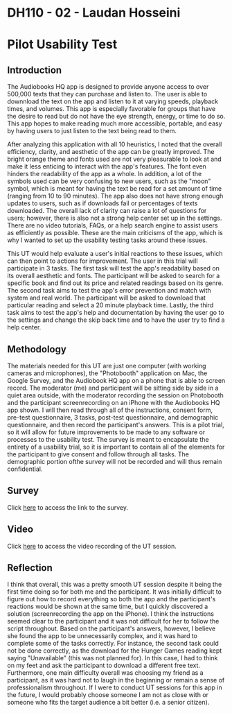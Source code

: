 # DH110 - 02 - Laudan Hosseini
# Pilot Usability Test 
## Introduction 

The Audiobooks HQ app is designed to provide anyone access to over 500,000 texts that they can purchase and listen to. The user is able to downnload the text on the app and listen to it at varying speeds, playback times, and volumes. This app is especially favorable for groups that have the desire to read but do not have the eye strength, energy, or time to do so. This app hopes to make reading much more accessible, portable, and easy by having users to just listen to the text being read to them. 

After analyzing this application with all 10 heuristics, I noted that the overall efficiency, clarity, and aesthetic of the app can be greatly improved. The bright orange theme and fonts used are not very pleasurable to look at and make it less enticing to interact with the app's features. The font even hinders the readability of the app as a whole. In addition, a lot of the symbols used can be very confusing to new users, such as the "moon" symbol, which is meant for having the text be read for a set amount of time (ranging from 10 to 90 minutes). The app also does not have strong enough updates to users, such as if downloads fail or percentages of texts downloaded. The overall lack of clarity can raise a lot of questions for users; however, there is also not a strong help center set up in the settings. There are no video tutorials, FAQs, or a help search engine to assist users as efficiently as possible. These are the main criticisms of the app, which is why I wanted to set up the usability testing tasks around these issues. 

This UT would help evaluate a user's initial reactions to these issues, which can then point to actions for improvement. The user in this trial will participate in 3 tasks. The first task will test the app's readability based on its overall aesthetic and fonts. The participant will be asked to search for a specific book and find out its price and related readings based on its genre. The second task aims to test the app's error prevention and match with system and real world. The participant will be asked to download that particular reading and select a 20 minute playback time. Lastly, the third task aims to test the app's help and documentation by having the user go to the settings and change the skip back time and to have the user try to find a help center. 

## Methodology 

The materials needed for this UT are just one computer (with working cameras and microphones), the "Photobooth" application on Mac, the Google Survey, and the Audiobook HQ app on a phone that is able to screen record. The moderator (me) and participant will be sitting side by side in a quiet area outside, with the moderator recording the  session on Photobooth and the participant screenrecording on an iPhone with the Audiobooks HQ app shown. I will then read through all of the instructions, consent form, pre-test questionnaire, 3 tasks, post-test questionnaire, and demographic questionnaire, and then record the participant's answers. This is a pilot trial, so it will allow for future improvements to be made to any software or processes to the usability test. The survey is meant to encapsulate the entirety of a usability trial, so it is important to contain all of the elements for the participant to give consent and follow through all tasks. The demographic portion ofthe survey will not be recorded and will thus remain confidential. 

## Survey 
Click [here](https://docs.google.com/forms/d/e/1FAIpQLSe-4bd216p-AAIbl58SPru5aoJfpVWMpisGud-uNfdTYsOgQQ/viewform?usp=sf_link) to access the link to the survey. 
## Video 
Click [here](https://drive.google.com/file/d/1-_fE2f_UnPX5wL8JABr9_cqWqDbBE0aQ/view?usp=sharing) to access the video recording of the UT session.
## Reflection 

I think that overall, this was a pretty smooth UT session despite it being the first time doing so for both me and the participant. It was initially difficult to figure out how to record everything so both the app and the participant's reactions would be shown at the same time, but I quickly discovered a solution (screenrecording the app on the iPhone). I think the instructions seemed clear to the participant and it was not difficult for her to follow the script throughout. Based on the participant's answers, however, I believe she found the app to be unnecessarily complex, and it was hard to complete some of the tasks correctly. For instance, the second task could not be done correctly, as the download for the Hunger Games reading kept saying "Unavailable" (this was not planned for). In this case, I had to think on my feet and ask the participant to download a different free text. Furthermore, one main difficulty overall was choosing my friend as a participant, as it was hard not to laugh in the beginning or remain a sense of professionalism throughout. If I were to conduct UT sessions for this app in the future, I would probably choose someone I am not as close with or someone who fits the target audience a bit better (i.e. a senior citizen). 
